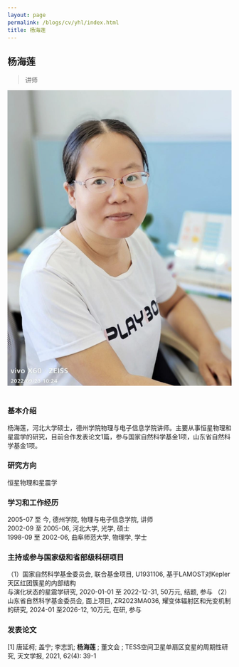 ```yaml
---
layout: page
permalink: /blogs/cv/yhl/index.html
title: 杨海莲
---
```


## 杨海莲

> 讲师

<center>
<img src = "/blogs/cv.ph/yhl.png">
</center>
<br>

### 基本介绍
杨海莲，河北大学硕士，德州学院物理与电子信息学院讲师。主要从事恒星物理和星震学的研究，目前合作发表论文1篇，参与国家自然科学基金1项，山东省自然科学基金1项。
### 研究方向
恒星物理和星震学
### 学习和工作经历
2005-07 至 今, 德州学院, 物理与电子信息学院, 讲师<br>
2002-09 至 2005-06, 河北大学, 光学, 硕士<br>
1998-09 至 2002-06, 曲阜师范大学, 物理学, 学士<br>

### 主持或参与国家级和省部级科研项目
（1）国家自然科学基金委员会, 联合基金项目, U1931106, 基于LAMOST对Kepler天区红团簇星的内部结构<br>
与演化状态的星震学研究, 2020-01-01 至 2022-12-31, 50万元, 结题, 参与
（2）山东省自然科学基金委员会, 面上项目, ZR2023MA036, 耀变体辐射区和光变机制的研究, 2024-01 至2026-12, 10万元, 在研, 参与


### 发表论文
[1] 唐延柯; 盖宁; 李志凯; **杨海莲**  ; 董文会 ; TESS空间卫星单扇区变星的周期性研究, 天文学报, 2021, 62(4): 39-1